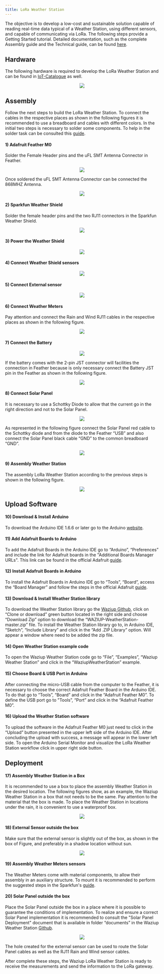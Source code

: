 ```yaml
---
title: LoRa Weather Station
---
```


The objective is to develop a low-cost and sustainable solution capable of reading real-time data typical of a Weather Station, using different sensors, and capable of communicating via LoRa.
The following steps provide a Getting Started tutorial. Detailed documentation, such as the complete Assembly guide and the Technical guide, can be found [here](https://github.com/Waziup/WAZIUP-WeatherStation/tree/master/extra/documents).

Hardware
--------

The following hardware is required to develop the LoRa Weather Station and can be found in [IoT-Catalogue](https://www.iot-catalogue.com/products/59b1797c763cfc066f6d092b) as well.

<p align="center">
  <img src="images/hardware_list.png"/>
</p>



Assembly
--------

Follow the next steps to build the LoRa Weather Station.
To connect the cables in the respective places as shown in the following figures it is recommended to use a breadboard and cables with different colors.
In the initial two steps is necessary to solder some components. To help in the solder task can be consulted this [guide](https://learn.adafruit.com/adafruit-guide-excellent-soldering).


####  1) Adafruit Feather M0
Solder the Female Header pins and the uFL SMT Antenna Connector in Feather.

<p align="center">
  <img src="images/feather_solder.png"/>
</p>

Once soldered the uFL SMT Antenna Connector can be connected the 868MHZ Antenna.

<p align="center">
  <img src="images/connect_antenna.png"/>
</p>

#### 2) Sparkfun Weather Shield
Solder the female header pins and the two RJ11 connectors in the Sparkfun Weather Shield.

<p align="center">
  <img src="images/weather_shield_solder.png"/>
</p>

#### 3) Power the Weather Shield
<p align="center">
  <img src="images/power_shield.png"/>
</p>

#### 4) Connect Weather Shield sensors
<p align="center">
  <img src="images/shield_sensors_connect.png"/>
</p>

#### 5) Connect External sensor
<p align="center">
  <img src="images/external_sensor_connection.png"/>
</p>

#### 6) Connect Weather Meters
Pay attention and connect the Rain and Wind RJ11 cables in the respective places as shown in the following figure.

<p align="center">
  <img src="images/connect_weather_meters.png"/>
</p>

#### 7) Connect the Battery
<p align="center">
  <img src="images/connect_battery.png"/>
</p>

If the battery comes with the 2-pin JST connector will facilities the connection in Feather because is only necessary connect the Battery JST pin in the Feather as shown in the following figure.

<p align="center">
  <img src="images/connect_battery_jst.png"/>
</p>

#### 8) Connect Solar Panel
It is necessary to use a Schottky Diode to allow that the current go in the right direction and not to the Solar Panel.

<p align="center">
  <img src="images/diode_connection.png"/>
</p>

As represented in the following figure connect the Solar Panel red cable to the Schottky diode and from the diode to the Feather “USB” and also connect the Solar Panel black cable “GND” to the common breadboard “GND”.

<p align="center">
  <img src="images/solar_panel_connection.png"/>
</p>

#### 9) Assembly Weather Station
The assembly LoRa Weather Station according to the previous steps is shown in the following figure.

<p align="center">
  <img src="images/assembly_ws.png"/>
</p>


Upload Software
-------------


#### 10) Download & Install Arduino
To download the Arduino IDE 1.6.6 or later go to the Arduino [website](https://www.arduino.cc/en/Main/Software).

#### 11) Add Adafruit Boards to Arduino
To add the Adafruit Boards in the Arduino IDE go to “Arduino”, “Preferences” and include the link for Adafruit boards in the "Additional Boards Manager URLs".
This link can be found in the official Adafruit [guide](https://learn.adafruit.com/adafruit-feather-m0-radio-with-lora-radio-module/setup).

#### 12) Install Adafruit Boards in Arduino
To install the Adafruit Boards in Arduino IDE go to  “Tools”, “Board”, access the “Board Manager” and follow the steps in the official Adafruit [guide](https://learn.adafruit.com/adafruit-feather-m0-radio-with-lora-radio-module/using-with-arduino-ide).

#### 13) Download & Install Weather Station library
To download the Weather Station library go the [Waziup Github](https://github.com/Waziup/WAZIUP-WeatherStation), click on “Clone or download” green button located in the right side and choose “Download Zip” option to download the “WAZIUP-WeatherStation-master.zip” file.
To install the Weather Station library go to, in Arduino IDE, “Sketch”, “Include Library” and click in the “Add .ZIP Library” option. Will appear a window where need to be added the zip file.

#### 14) Open Weather Station example code
To open the Waziup Weather Station code go to “File”, “Examples”, “Waziup Weather Station” and click in the “WaziupWeatherStation” example.

#### 15) Choose Board & USB Port in Arduino
After connecting the micro-USB cable from the computer to the Feather, it is necessary to choose the correct Adafruit Feather Board in the Arduino IDE.
To do that go to “Tools”, “Board” and click in the “Adafruit Feather M0”.
To define the USB port go to "Tools”, “Port” and click in the “Adafruit Feather M0”.

#### 16) Upload the Weather Station software
To upload the software in the Adafruit Feather M0 just need to click in the “Upload” button presented in the upper left side of the Arduino IDE.
After concluding the upload with success, a message will appear in the lower left side.
To open the Arduino Serial Monitor and visualize the LoRa Weather Station workflow click in upper right side button.


Deployment
----

#### 17) Assembly Weather Station in a Box
It is recommended to use a box to place the assembly Weather Station in the desired location.
The following figures show, as an example, the Waziup Weather Station in a box that not needs to be the same.
Pay attention to the material that the box is made.
To place the Weather Station in locations under the rain, it is convenient to use a waterproof box.

<p align="center">
  <img src="images/ws_in_box.png"/>
</p>


#### 18) External Sensor outside the box
Make sure that the external sensor is slightly out of the box, as shown in the box of Figure, and preferably in a shadow location without sun.

<p align="center">
  <img src="images/external_sensor_ouside_box.png"/>
</p>

#### 19) Assembly Weather Meters sensors
The Weather Meters come with material components, to allow their assembly in an auxiliary structure.
To mount it is recommended to perform the suggested steps in the Sparkfun's [guide](https://learn.sparkfun.com/tutorials/weather-meter-hookup-guide).

#### 20) Solar Panel outside the box
Place the Solar Panel outside the box in a place where it is possible to guarantee the conditions of implementation.
To realize and ensure a correct Solar Panel implementation it is recommended to consult the "Solar Panel Deployment" document that is available in folder “documents” in the Waziup Weather Station [Github](https://github.com/Waziup/WAZIUP-WeatherStation).

<p align="center">
  <img src="images/solar_panel_outside_box.png"/>
</p>

The hole created for the external sensor can be used to route the Solar Panel cables as well as the RJ11 Rain and Wind sensor cables.

After complete these steps, the Waziup LoRa Weather Station is ready to receive the measurements and send the information to the LoRa gateway.
